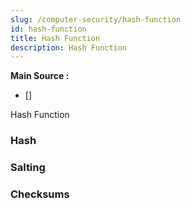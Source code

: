 ```yaml
---
slug: /computer-security/hash-function
id: hash-function
title: Hash Function
description: Hash Function
---
```


**Main Source :**

- [] 

Hash Function

### Hash

### Salting

### Checksums
